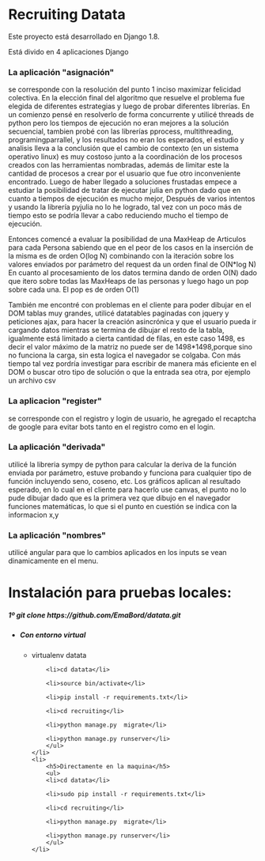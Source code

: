 Recruiting Datata
===============

Este proyecto está desarrollado en Django 1.8.

Está divido en 4 aplicaciones Django

<h3>La aplicación "asignación"</h3> 
<p>se corresponde con la resolución del punto 1 
inciso maximizar felicidad colectiva. En la elección final del algoritmo 
que resuelve el problema fue elegida de diferentes estrategias y luego 
de probar diferentes librerías. En un comienzo pensé en resolverlo de 
forma concurrente y utilicé threads de python pero los tiempos de 
ejecución no eran mejores a la solución secuencial, tambien probé con 
las librerías pprocess, multithreading, programingparrallel, y 
los resultados no eran los esperados, el estudio y analisis lleva a la 
conclusión que el cambio de contexto (en un sistema operativo linux) es 
muy costoso junto a la coordinación de los procesos creados con las 
herramientas nombradas, además de limitar este la cantidad de procesos a 
crear por el usuario que fue otro inconveniente encontrado.
Luego de haber llegado a soluciones frustadas empece a estudiar la posibilidad de tratar de ejecutar julia en python 
dado que en cuanto a tiempos de ejecución es mucho mejor, 
Después de varios intentos y usando la librería pyjulia no lo he logrado, tal vez con un poco más de tiempo esto se podría llevar a cabo 
reduciendo mucho el tiempo de ejecución.

Entonces comencé a evaluar la posibilidad de una MaxHeap de Articulos para cada Persona sabiendo que en el peor de los casos en la inserción de la misma 
es de orden O(log N) combinando con la iteración sobre los valores  enviados por parámetro del request da un orden final de O(N*log N)
En cuanto al procesamiento de los datos termina dando de orden O(N) dado que itero sobre todas las MaxHeaps de las personas y luego hago un pop sobre 
cada una. El pop es de orden O(1)

También me encontré con problemas en el cliente para poder dibujar en el DOM tablas muy grandes, utilicé datatables paginadas con jquery y peticiones ajax,
para hacer la creación asincrónica y que el usuario pueda ir cargando datos mientras se termina de dibujar el resto de la tabla, igualmente está limitado a cierta cantidad de filas, en este caso 1498,
es decir el valor máximo de la matriz no puede ser de 1498*1498,porque sino no funciona la carga, sin esta logica el navegador se colgaba.
 Con más tiempo tal vez pordría investigar para escribir de manera más eficiente en el DOM o buscar otro tipo de solución o que la entrada sea otra, por ejemplo un archivo csv
</p>

<h3>La aplicacion "register"</h3>
 <p> se corresponde con el registro y login de usuario, he agregado el recaptcha de google para evitar bots
tanto en el registro como en el login.</p>

<h3>La aplicación "derivada"</h3>
<p>utilicé la libreria sympy de python para calcular la deriva de la función enviada por parámetro, estuve probando y funciona  para cualquier tipo de función incluyendo seno, coseno, etc.
Los gráficos aplican al resultado esperado, en lo cual en el cliente para hacerlo use canvas, el punto no lo pude dibujar dado que es la primera vez que dibujo en el navegador funciones matemáticas, lo que si
el punto en cuestión se indica con la informacion x,y</p>
	
<h3>La aplicación "nombres"</h3>
<p>utilicé angular para que lo cambios aplicados en los inputs se vean dinamicamente en el menu.</p>



Instalación para pruebas locales:
===============================

<h5>1º  git clone https://github.com/EmaBord/datata.git</h5>
<ul>
	<li>
		<h5>Con entorno virtual</h5>
		<ul>
		<li>virtualenv datata</li>

		<li>cd datata</li>

		<li>source bin/activate</li>

		<li>pip install -r requirements.txt</li>

		<li>cd recruiting</li>

		<li>python manage.py  migrate</li>

		<li>python manage.py runserver</li>
		</ul>
	</li>
	<li>
		<h5>Directamente en la maquina</h5>
		<ul>
		<li>cd datata</li>

		<li>sudo pip install -r requirements.txt</li>

		<li>cd recruiting</li>

		<li>python manage.py  migrate</li>

		<li>python manage.py runserver</li>
		</ul>
	</li>
</ul>
